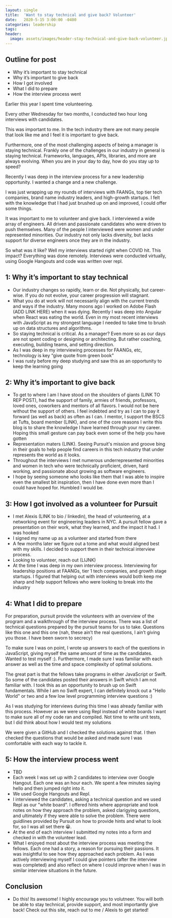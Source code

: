 ```yaml
---
layout: single
title:  'Want to stay technical and give back? Volunteer'
date:   2020-5-15 3:00:00 -0400
categories: leadership
tags:
header:
  image: assets/images/header-stay-technical-and-give-back-volunteer.jpeg
---
```


## Outline for post
- Why it’s important to stay technical
- Why it’s important to give back
- How I got involved
- What I did to prepare
- How the interview process went

Earlier this year I spent time volunteering.

Every other Wednesday for two months, I conducted two hour long interviews with candidates.

This was important to me. In the tech industry there are not many people that look like me and I feel it is important to give back.

Furthermore, one of the most challenging aspects of being a manager is staying technical. Frankly one of the challenges in our industry in general is staying technical. Frameworks, languages, APIs, libraries, and more are always evolving.  When you are in your day to day, how do you stay up to speed?

Recently I was deep in the interview process for a new leadership opportunity. I wanted a change and a new challenge.

I was just wrapping up my rounds of interviews with FAANGs, top tier tech companies, brand name industry leaders, and high-growth startups. I felt with the knowledge that I had just brushed up on and improved, I could offer some things.

It was important to me to volunteer and give back. I interviewed a wide array of engineers. All driven and passionate candidates who were driven to push themselves. Many of the people I interviewed were women and under represented minorities. Our industry not only lacks diversity, but lacks support for diverse engineers once they are in the industry.

So what was it like? Well my interviews started right when COVID hit. This impact? Everything was done remotely. Interviews were conducted virtually, using Google Hangouts and code was written over repl.

## 1: Why it’s important to stay technical
- Our industry changes so rapidly, learn or die. Not physically, but career-wise. If you do not evolve, your career progression will stagnant.
- What you do at work will not necessarily align  with the current trends and ways if the industry. Many moons ago I worked on Adobe Flash (ADD LINK HERE) when it was dying. Recently I was deep into Angular when React was eating the world. Even in my most recent interviews with JavaScript as my strongest language I needed to take time to brush up on data structures and algorithms.
- So staying technical is critical. As a manager? Even more so as our days are not spent coding or designing or architecting. But rather coaching, executing, building teams, and setting direction.
- As I was deep in my interviewing processes for FAANGs, etc, technology is key “give quote from green book”
- I was rusty before my deep studying and saw this as an opportunity to keep the learning going

## 2: Why it’s important to give back
- To get to where I am I have stood on the shoulders of giants (LINK TO REP POST), had the support of family, armies of friends, professors, loved ones, coworkers and mentors of all flavors. I would not be here without the support of others. I feel indebted and try as I can to pay it forward (as well as back) as often as I can. I mentor, I support the BSCS at Tufts, board member (LINK), and one of the core reasons I write this blog is to share the knowledge I have learned through your my career. Hoping this small gesture can pay back even some of the help you have gotten
- Representation maters (LINK). Seeing Pursuit's mission and groove bing in their goals to help people find careers in this tech industry that under represents the world as it looks.
- Throughout the interviews I met numerous underrepresented minorities and women in tech who were technically proficient, driven, hard working, and passionate about growing as software engineers.
- I hope by seeing someone who looks like them that I was able to inspire even the smallest bit inspiration, then I have done even more than I could have hoped for. Humbled I would be.

## 3: How I got involved as a volunteer for Pursuit
- I met Alexis (LINK to bio / linkedin), the head of volunteering, at a networking event for engineering leaders in NYC. A pursuit fellow gave a presentation on their work, what they learned, and the impact it had. I was hooked
- I signed my name up as a volunteer and started from there
- A few months later we figure out a tome and what would aligned best with my skills. I decided to support them in their technical interview process.
- Looking to volunteer, reach out (LIJNK)
- At the time I was deep in my own interview process. Interviewing for leadership positions at FAANGs, tier 1 tech companies, and growth stage startups.  I figured that helping out with interviews would both keep me sharp and help support fellows who were looking to break into the industry

## 4: What I did to prepare
For preparation, pursuit provide the volunteers with an overview of the program and a walkthrough of the interview process. There was a list of technical questions prepared by the pursuit teams for us to take. Questions like this one and this one (nah, these ain’t the real questions, I ain’t giving you those. I have been sworn to secrecy)

To make sure I was on point, I wrote up answers to each of the questions in JavaScript, giving myself the same amount of time as the candidates. Wanted to test myself :). Furthermore, I made sure I was familiar with each answer as well as the time and space complexity of optimal solutions.

The great part is that the fellows take programs in either JavaScript or Swift. So some of the candidates posted their answers in Swift which I am not familiar with. I took this as an opportunity to brush up on Swift fundamentals. While I am no Swift expert, I can definitely knock out a "Hello World" or two and a few low level programming interview questions :)

As I was studying for interviews during this time I was already familiar with this process. However as we were using Repl instead of white boards I want to make sure all of my code ran and compiled. Not time to write unit tests, but I did think about how I would test my solutions

We were given a GitHub and I checked the solutions against that. I then checked the questions that would be asked and made sure I was comfortable with each way to tackle it.

## 5: How the interview process went
- TBD
- Each week I was set up with 2 candidates to interview over Google Hangout. Each one was an hour each. We spent a few minutes saying hello and then jumped right into it.
- We used Google Hangouts and Repl.
- I interviewed the candidates, asking a technical question and we used Repl as our "white board". I offered hints where appropriate and took notes on how they approach the problem, asked clarigying questions, and ultimately if they were able to solve the problem. There were guidlines provided by Pursuit on how to provide hints and what to look for, so I was all set there 😀.
- At the end of each interview I submitted my notes into a form and checked in with the volunteer lead.
- What I enjoyed most about the interview process was meeting the fellows. Each one had a story, a reason for pursuing their passions. It was insightful to see how they approached each problem. As I was actively interviewing myself I could give pointers (after the interview was completed) and also reflect on where I could improve when I was in similar interview situations in the future.

## Conclusion
- Do this! Its awesome! I highly encourage you to volutneer.  You will both be able to stay technical, provide support, and most importantly give back! Check out this site, reach out to me / Alexis to get started!  
